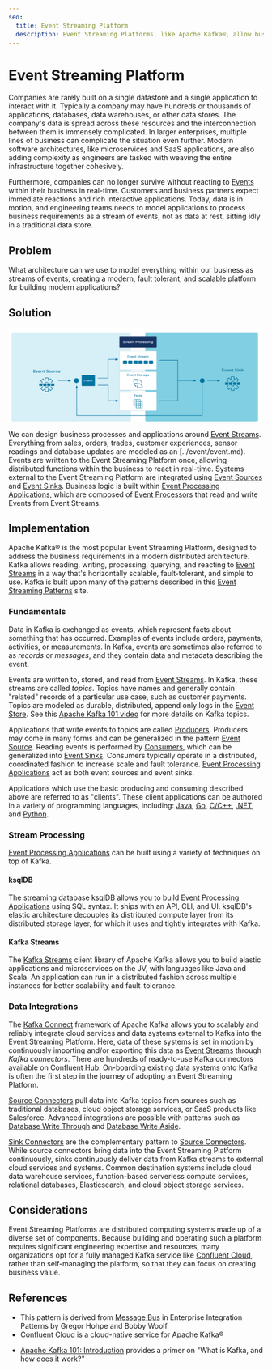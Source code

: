 ```yaml
---
seo:
  title: Event Streaming Platform
  description: Event Streaming Platforms, like Apache Kafka®, allow businesses to design processes and applications around Event Streams.
---
```


# Event Streaming Platform
Companies are rarely built on a single datastore and a single application to interact with it. Typically a company may have hundreds or thousands of applications, databases, data warehouses, or other data stores. The company's data is spread across these resources and the interconnection between them is immensely complicated. In larger enterprises, multiple lines of business can complicate the situation even further. Modern software architectures, like microservices and SaaS applications, are also adding complexity as engineers are tasked with weaving the entire infrastructure together cohesively.

Furthermore, companies can no longer survive without reacting to [Events](../event/event.md) within their business in real-time. Customers and business partners expect immediate reactions and rich interactive applications. Today, data is in motion, and engineering teams needs to model applications to process business requirements as a stream of events, not as data at rest, sitting idly in a traditional data store.

## Problem
What architecture can we use to model everything within our business as streams of events, creating a modern, fault tolerant, and scalable platform for building modern applications?

## Solution
![event streaming platform](../img/event-streaming-platform.svg)

We can design business processes and applications around [Event Streams](../event-stream/event-stream.md). Everything from sales, orders, trades, customer experiences, sensor readings and database updates are modeled as an [../event/event.md). Events are written to the Event Streaming Platform once, allowing distributed functions within the business to react in real-time. Systems external to the Event Streaming Platform are integrated using [Event Sources](../event-source/event-source.md) and [Event Sinks](../event-sink/event-sink.md). Business logic is built within [Event Processing Applications](../event-processing/event-processing-application.md), which are composed of [Event Processors](../event-processing/event-processor.md) that read and write Events from Event Streams.

## Implementation

Apache Kafka® is the most popular Event Streaming Platform, designed to address the business requirements in a modern distributed architecture. Kafka allows reading, writing, processing, querying, and reacting to [Event Streams](../event-stream/event-stream.md) in a way that's horizontally scalable, fault-tolerant, and simple to use. Kafka is built upon many of the patterns described in this [Event Streaming Patterns](../index.md) site.

### Fundamentals
Data in Kafka is exchanged as events, which represent facts about something that has occurred. Examples of events include orders, payments, activities, or measurements. In Kafka, events are sometimes also referred to as _records_ or _messages_, and they contain data and metadata describing the event.

<!-- TODO: The youtube link below needs to be to the DCI 101 course-->
Events are written to, stored, and read from [Event Streams](../event-stream/event-stream.md). In Kafka, these streams are called _topics_. Topics have names and generally contain "related" records of a particular use case, such as customer payments. Topics are modeled as durable, distributed, append only logs in the [Event Store](../event-storage/event-store.md). See this [Apache Kafka 101 video](https://www.youtube.com/watch?v=kj9JH3ZdsBQ) for more details on Kafka topics.

Applications that write events to topics are called [Producers](https://docs.confluent.io/platform/current/clients/producer.html). Producers may come in many forms and can be generalized in the pattern [Event Source](../event-source/event-source.md). Reading events is performed by [Consumers](https://docs.confluent.io/platform/current/clients/consumer.html), which can be generalized into [Event Sinks](../event-sink/event-sink.md). Consumers typically operate in a distributed, coordinated fashion to increase scale and fault tolerance. [Event Processing Applications](../event-processing/event-processing-application.md) act as both event sources and event sinks. 

Applications which use the basic producing and consuming described above are referred to as "clients". These client applications can be authored in a variety of programming languages, including: [Java](https://docs.confluent.io/clients-kafka-java/current/), [Go](https://docs.confluent.io/clients-confluent-kafka-go/current/), [C/C++](https://docs.confluent.io/clients-librdkafka/current/), [.NET](https://docs.confluent.io/clients-confluent-kafka-dotnet/current/), and [Python](https://docs.confluent.io/clients-confluent-kafka-python/current/).
<!-- TODO: The links above need to be to the DCI getting started guides-->

### Stream Processing
[Event Processing Applications](../event-processing/event-processing-application.md) can be built using a variety of techniques on top of Kafka. 

#### ksqlDB
The streaming database [ksqlDB](https://ksqldb.io) allows you to build [Event Processing Applications](../event-processing/event-processing-application.md) using SQL syntax. It ships with an API, CLI, and UI. ksqlDB's elastic architecture decouples its distributed compute layer from its distributed storage layer, for which it uses and tightly integrates with Kafka.

#### Kafka Streams
The [Kafka Streams](https://docs.confluent.io/platform/current/streams/index.html) client library of Apache Kafka allows you to build elastic applications and microservices on the JV, with languages like Java and Scala. An application can run in a distributed fashion across multiple instances for better scalability and fault-tolerance.

### Data Integrations 

The [Kafka Connect](https://docs.confluent.io/platform/current/connect/index.html) framework of Apache Kafka allows you to scalably and reliably integrate cloud services and data systems external to Kafka into the Event Streaming Platform. Here, data of these systems is set in motion by continuously importing and/or exporting this data as [Event Streams](../event-stream/event-stream.md) through _Kafka connectors_. There are hundreds of ready-to-use Kafka connectors available on [Confluent Hub](https://www.confluent.io/hub/). On-boarding existing data systems onto Kafka is often the first step in the journey of adopting an Event Streaming Platform. 

[Source Connectors](../event-source/event-source-connector.md) pull data into Kafka topics from sources such as traditional databases, cloud object storage services, or SaaS products like Salesforce. Advanced integrations are possible with patterns such as [Database Write Through](../event-source/database-write-through.md) and [Database Write Aside](../event-source/database-write-aside.md).

[Sink Connectors](../event-sink/event-sink-connector.md) are the complementary pattern to [Source Connectors](../event-source/event-source.md). While source connectors bring data into the Event Streaming Platform continuously, sinks continuously deliver data from Kafka streams to external cloud services and systems. Common destination systems include cloud data warehouse services, function-based serverless compute services, relational databases, Elasticsearch, and cloud object storage services.

## Considerations 
Event Streaming Platforms are distributed computing systems made up of a diverse set of components. Because building and operating such a platform requires significant engineering expertise and resources, many organizations opt for a fully managed Kafka service like [Confluent Cloud](https://www.confluent.io/confluent-cloud/), rather than self-managing the platform, so that they can focus on creating business value.

## References
* This pattern is derived from [Message Bus](https://www.enterpriseintegrationpatterns.com/patterns/messaging/MessageBus.html) in Enterprise Integration Patterns by Gregor Hohpe and Bobby Woolf
* [Confluent Cloud](https://www.confluent.io/confluent-cloud/) is a cloud-native service for Apache Kafka®
<!-- TODO: the following link needs to be to the new DCI 101 course-->
* [Apache Kafka 101: Introduction](https://www.youtube.com/watch?v=qu96DFXtbG4) provides a primer on "What is Kafka, and how does it work?"
